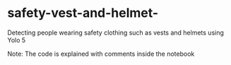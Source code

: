 # safety-vest-and-helmet-
Detecting people wearing safety clothing such as vests and helmets using Yolo 5

Note: The code is explained with comments inside the notebook
